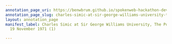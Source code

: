 ```yaml
---
annotation_page_uri: https://benwbrum.github.io/spokenweb-hackathon-development/annotations/charles-simic-at-sir-george-williams-university-the-poetry-series-19-november-1971-1--canvas-1-unknown.json
annotation_page_slug: charles-simic-at-sir-george-williams-university-the-poetry-series-19-november-1971-1--canvas-1-unknown
layout: annotation_page
manifest_label: Charles Simic at Sir George Williams University, The Poetry Series,
  19 November 1971 (1)

---
```


